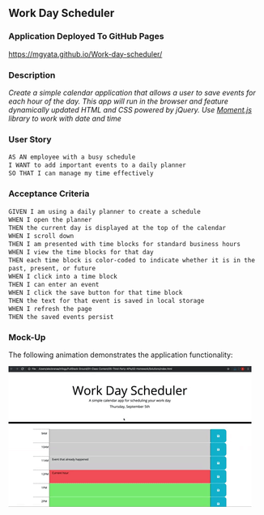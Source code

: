 ## Work Day Scheduler

### Application Deployed To GitHub Pages 

https://mgyata.github.io/Work-day-scheduler/

### Description 

*Create a simple calendar application that allows a user to save events for each hour of the day. This app will run in the browser and feature dynamically updated HTML and CSS powered by jQuery. Use [Moment.js](https://momentjs.com/) library to work with date and time*

### User Story 

```text
AS AN employee with a busy schedule
I WANT to add important events to a daily planner
SO THAT I can manage my time effectively
```

### Acceptance Criteria

```text
GIVEN I am using a daily planner to create a schedule
WHEN I open the planner
THEN the current day is displayed at the top of the calendar
WHEN I scroll down
THEN I am presented with time blocks for standard business hours
WHEN I view the time blocks for that day
THEN each time block is color-coded to indicate whether it is in the past, present, or future
WHEN I click into a time block
THEN I can enter an event
WHEN I click the save button for that time block
THEN the text for that event is saved in local storage
WHEN I refresh the page
THEN the saved events persist
```

### Mock-Up
The following animation demonstrates the application functionality:

![](assets/images/mock-up.gif)

